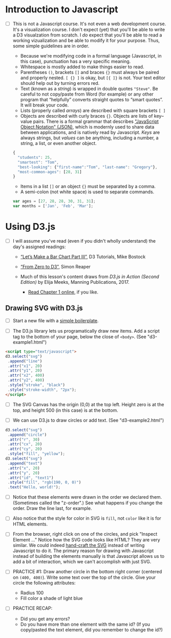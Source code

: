 # Introduction to Javascript

  - [ ] This is not a Javascript course. It's not even a web development course. It's a visualization course. I don't expect (yet) that you'll be able to write a D3 visualzation from scratch. I *do* expect that you'll be able to read a working vizualization and be able to modify it for your purpose. Thus, some simple guidelines are in order.
  
    * Because we're modifying code in a formal language (Javascript, in this case), punctuation has a very specific meaning.
    * Whitespace is mostly added to make things easier to read.
    * Parentheses `()`, brackets `[]` and braces `{}` must always be paired and properly nested. `[ {} ]` is okay, but `[{ ]}` is not. Your text editor should help out by turning errors red.
    * Text (known as a *string*) is wrapped in double quotes `"Steve"`. Be careful to not copy/paste from Word (for example) or any other program that “helpfully” converts straight quotes to “smart quotes”. It will break your code.
    * Lists (properly called *arrays*) are described with square brackets `[ ]`
    * Objects are described with curly braces `{}`. Objects are lists of key–value pairs. There is a formal grammar that describes ["JavaScript Object Notation" (JSON)](http://json.org), which is modernly used to share data between applications, and is natively read by Javascript. *Keys* are always strings, but *values* can be anything, including a number, a string, a list, or even another object. 
    
    ```Javascript
    {
      "students": 25,
      "smartest": "Tom",
      "best-looking": {"first-name":"Tom", "last-name": "Gregory"},
      "most-common-ages": [28, 31]
    }
    ```
    * Items in a list `[]` or an object `{}` must be separated by a comma.
    * A semi-colon (not white space) is used to separate commands.
    
    ```Javascript
    var ages = [27, 28, 28, 30, 31, 31];
    var months = ['Jan', 'Feb', 'Mar'];
    ```

# Using D3.js

  - [ ] I will assume you've read (even if you didn't wholly understand) the day's assigned readings:
  
    * [“Let’s Make a Bar Chart Part III”](https://bost.ocks.org/mike/bar/2/), D3 Tutorials, Mike Bostock
    * [“From Zero to D3”](http://www.coppelia.io/2016/01/from-zero-to-d3/), Simon Reaper
    
    * Much of this lesson's content draws from *D3.js in Action (Second Edition)* by Elija Meeks, Manning Publications, 2017.
        
        - [Read Chapter 1 online](https://livebook.manning.com/#!/book/d3js-in-action-second-edition/chapter-1/93), if you like.

## Drawing SVG with D3.js

  - [ ] Start a new file with a [simple boilerplate](https://gist.github.com/tag/c21b2c242db7f8413120689e071c36a9). <script src="https://gist.github.com/tag/c21b2c242db7f8413120689e071c36a9.js"></script>
   
  - [ ] The D3.js library lets us programatically draw new items. Add a script tag to the bottom of your page, below the close of `<body>`. (See "d3-example1.html")
   
  ```html
  <script type="text/javascript">
  d3.select("svg")
   .append("line")
   .attr("x1", 20)
   .attr("y1", 20)
   .attr("x2", 400)
   .attr("y2", 400)
   .style("stroke", "black")
   .style("stroke-width", "2px");
  </script>
  ```
  
  - [ ] The SVG Canvas has the origin (0,0) at the top left. Height zero is at the top, and height 500 (in this case) is at the bottom.
  
  - [ ] We can use D3.js to draw circles or add text. (See "d3-example2.html")
  
  ```javascript
  d3.select("svg")
   .append("circle")
   .attr("r", 30)
   .attr("cx", 20)
   .attr("cy", 20)
   .style("fill", "yellow");
  d3.select("svg")
   .append("text")
   .attr("x", 20)
   .attr("y", 20)
   .attr("id", "text1")
   .style("fill", "rgb(190, 0, 0)")
   .text("Hello, world!");
  ```
  
  - [ ] Notice that these elements were drawn in the order we declared them. (Sometimes called the "z-order".) See what happens if you change the order. Draw the line last, for example.
  
  - [ ] Also notice that the style for color in SVG is `fill`, not `color` like it is for HTML elements.
  
  - [ ] From the browser, right click on one of the circles, and pick "Inspect Element ..." Notice how the SVG code looks like HTML? They are very similar. We could indeed [hand-craft the SVG](https://developer.mozilla.org/en-US/docs/Web/SVG/Tutorial/Basic_Shapes) instead of writing Javascript to do it. The primary reason for drawing with Javascript instead of building the elements manually is that Javascript allows us to add a bit of interaction, which we can't accomplish with just SVG.
  
  - [ ] PRACTICE #1: Draw another circle in the bottom right corner (centered on `(400, 400)`). Write some text over the top of the circle. Give your circle the following attributes:
  
    * Radius 100
    * Fill color a shade of light blue

  - [ ] PRACTICE RECAP:
  
    * Did you get any errors?
    * Do you have more than one element with the same id? (If you copy/pasted the text element, did you remember to change the id?)
